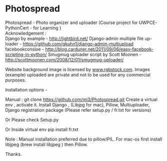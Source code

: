 Photospread
===========

Photospread - Photo organizer and uploader (Course project for UWPCE-PythonCert - for Learning )  
Acknowledgement :  
  Django by example - http://lightbird.net/
  Django-admin multiple file up-loader - https://github.com/gkuhn1/django-admin-multiupload 
  facebookconsloe - http://blog.carduner.net/2011/09/06/easy-facebook-scripting-in-python/ 
  Smugmug uploader script by Scott Moonen - http://scottmoonen.com/2008/12/01/smugmug-uploader/ 

Website background image is licensed by www.rgbstock.com. Images (example) uploaded are private and  not to  be used for any commercial purposes.


Installation options - 

Manual :
  git clone https://github.com/mi3/Photospread.git
  Create a virtual env , activate it.
  Install Django , (Libjpg for mac), Pillow, Multiuploader, Django registration package 
  (Please refer setup.py / fr.txt for versions) 

Or 
  Please check Setup.py 

Or 
  Inside virtual env pip install fr.txt
  
  
Note : Manual installation preferred due to pillow/PIL. For mac-os first install libjpeg (brew install libjpeg ) then Pillow.

Thanks.
